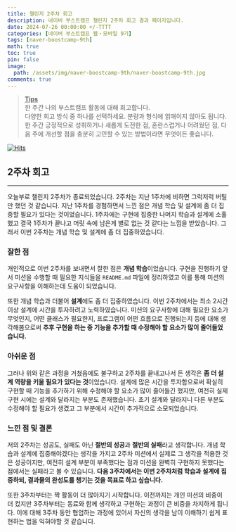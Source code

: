 ```yaml
---
title: 챌린지 2주차 회고
description: 네이버 부스트캠프 챌린지 2주차 회고 결과 페이지입니다.
date: 2024-07-26 00:00:00 +/-TTTT
categories: [네이버 부스트캠프 웹・모바일 9기]
tags: [naver-boostcamp-9th]
math: true
toc: true
pin: false
image:
  path: /assets/img/naver-boostcamp-9th/naver-boostcamp-9th.jpg
comments: true
---
```


<blockquote class="prompt-tip"><p><strong><u>Tips</u></strong> <br />
한 주간 나의 부스트캠프 활동에 대해 회고합니다. <br />
다양한 회고 방식 중 하나를 선택하세요. 분량과 형식에 얽매이지 않아도 됩니다. <br />
한 주간 긍정적으로 성취하거나 새롭게 도전한 점, 혼란스럽거나 어려웠던 점, 다음 주에 개선할 점을 충분히 고민할 수 있는 방법이라면 무엇이든 좋습니다.</p></blockquote>

[![Hits](https://hits.seeyoufarm.com/api/count/incr/badge.svg?url=https%3A%2F%2Fhyunjinno.github.io%2Fnaver-boostcamp-9th%2F2024-07-26-challenge-day10%2F&count_bg=%2379C83D&title_bg=%23555555&icon=&icon_color=%23E7E7E7&title=hits&edge_flat=false)](https://hits.seeyoufarm.com)

## 2주차 회고

<hr />

오늘부로 챌린지 2주차가 종료되었습니다. 2주차는 지난 1주차에 비하면 그럭저럭 버틸만 했던 것 같습니다. 지난 1주차를 경험하면서 느낀 점은 개념 학습 및 설계에 좀 더 집중할 필요가 있다는 것이었습니다. 1주차에는 구현에 집중한 나머지 학습과 설계에 소홀했고 결국 1주차가 끝나고 머릿 속에 남은게 별로 없는 것 같다는 느낌을 받았습니다. 그래서 이번 2주차는 개념 학습 및 설계에 좀 더 집중하였습니다.

### 잘한 점

개인적으로 이번 2주차를 보내면서 잘한 점은 **개념 학습**이었습니다. 구현을 진행하기 앞서 미션을 수행할 때 필요한 지식들을 `README.md` 파일에 정리하였고 이를 통해 미션의 요구사항을 이해하는데 도움이 되었습니다.

또한 개념 학습과 더불어 **설계**에도 좀 더 집중하였습니다. 이번 2주차에서는 최소 2시간 이상 설계에 시간을 투자하려고 노력하였습니다. 미션의 요구사항에 대해 필요한 요소가 무엇인지, 어떤 클래스가 필요한지, 프로그램이 어떤 흐름으로 진행되는지 등에 대해 생각해봄으로써 **추후 구현을 하는 중 기능을 추가할 때 수정해야 할 요소가 많이 줄어들었습니다.**

### 아쉬운 점

그러나 위와 같은 과정을 거쳤음에도 불구하고 2주차를 끝내고나서 든 생각은 **좀 더 설계 역량을 키울 필요가 있다는 것**이었습니다. 설계에 많은 시간을 투자함으로써 확실히 구현할 때 기능을 추가하기 위해 수정해야 할 요소가 많이 줄어들긴 했지만, 여전히 실제 구현 시에는 설계와 달라지는 부분도 존재했습니다. 초기 설계와 달라지니 다른 부분도 수정해야 할 필요가 생겼고 그 부분에서 시간이 추가적으로 소모되었습니다.

### 느낀 점 및 결론

저의 2주차는 성공도, 실패도 아닌 **절반의 성공**과 **절반의 실패**라고 생각합니다. 개념 학습과 설계에 집중해야겠다는 생각을 가지고 2주차 미션에서 실제로 그 생각을 적용한 것은 성공이지만, 여전히 설계 부분이 부족했다는 점과 미션을 완벽히 구현하지 못했다는 점에서는 실패라고 볼 수 있습니다.
**다음 3주차에서는 이번 2주차처럼 학습과 설계에 집중하되, 결과물의 완성도를 챙기는 것을 목표로 하고 싶습니다.**

또한 3주차부터는 짝 활동이 더 많아지기 시작합니다. 이전까지는 개인 미션의 비중이 더 컸지만 3주차부터는 동료와 함께 생각하고 구현하는 과정이 큰 비중을 차지하게 됩니다. 이에 대해 3주차 동안 협업하는 과정에 있어서 자신의 생각을 남이 이해하기 쉽게 표현하는 법을 익혀야할 것 같습니다.
